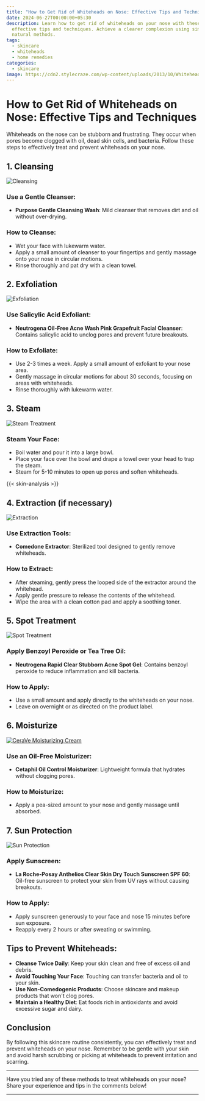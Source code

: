 ```yaml
---
title: "How to Get Rid of Whiteheads on Nose: Effective Tips and Techniques"
date: 2024-06-27T00:00:00+05:30
description: Learn how to get rid of whiteheads on your nose with these
  effective tips and techniques. Achieve a clearer complexion using simple,
  natural methods.
tags:
  - skincare
  - whiteheads
  - home remedies
categories:
  - skincare
image: https://cdn2.stylecraze.com/wp-content/uploads/2013/10/Whiteheads-Causes-Remedies-Treatments-And-More.jpg.webp
---
```


# How to Get Rid of Whiteheads on Nose: Effective Tips and Techniques

Whiteheads on the nose can be stubborn and frustrating. They occur when pores become clogged with oil, dead skin cells, and bacteria. Follow these steps to effectively treat and prevent whiteheads on your nose.

## 1. **Cleansing**

![Cleansing](https://biologiquerechercheuk.co.uk/wp-content/uploads/2018/06/Face-cleansers.jpg)

### Use a Gentle Cleanser:
- **Purpose Gentle Cleansing Wash**: Mild cleanser that removes dirt and oil without over-drying.

### How to Cleanse:
- Wet your face with lukewarm water.
- Apply a small amount of cleanser to your fingertips and gently massage onto your nose in circular motions.
- Rinse thoroughly and pat dry with a clean towel.

## 2. **Exfoliation**


![Exfoliation](https://hips.hearstapps.com/hmg-prod/images/exfoliation-1635273463.png?crop=0.668xw:1.00xh;0.211xw,0&resize=1200:*)

### Use Salicylic Acid Exfoliant:
- **Neutrogena Oil-Free Acne Wash Pink Grapefruit Facial Cleanser**: Contains salicylic acid to unclog pores and prevent future breakouts.

### How to Exfoliate:
- Use 2-3 times a week. Apply a small amount of exfoliant to your nose area.
- Gently massage in circular motions for about 30 seconds, focusing on areas with whiteheads.
- Rinse thoroughly with lukewarm water.

## 3. **Steam**

![Steam Treatment](https://images.healthshots.com/healthshots/en/uploads/2023/09/08105737/steam.jpg)

### Steam Your Face:
- Boil water and pour it into a large bowl.
- Place your face over the bowl and drape a towel over your head to trap the steam.
- Steam for 5-10 minutes to open up pores and soften whiteheads.

 {{< skin-analysis >}}
## 4. **Extraction (if necessary)**

![Extraction](https://cdn.prod.website-files.com/62bbdfb189b700c02f7d4865/63d91925f4005a9ec83c81be_bc63b389-5b0c-47f1-8a9d-9b4d4e4b3cd1.png)

### Use Extraction Tools:
- **Comedone Extractor**: Sterilized tool designed to gently remove whiteheads.

### How to Extract:
- After steaming, gently press the looped side of the extractor around the whitehead.
- Apply gentle pressure to release the contents of the whitehead.
- Wipe the area with a clean cotton pad and apply a soothing toner.

## 5. **Spot Treatment**

![Spot Treatment](https://acnetreatmentskincareslc.com/wp-content/uploads/2022/06/Acne-Spot-Treatment.jpg)

### Apply Benzoyl Peroxide or Tea Tree Oil:
- **Neutrogena Rapid Clear Stubborn Acne Spot Gel**: Contains benzoyl peroxide to reduce inflammation and kill bacteria.

### How to Apply:
- Use a small amount and apply directly to the whiteheads on your nose.
- Leave on overnight or as directed on the product label.

## 6. **Moisturize**

[![CeraVe Moisturizing Cream](https://greenspoon.co.ke/wp-content/uploads/2023/03/Greenspoon-Kenya-Cerave-Moisturizing-Cream-340g.jpg)](https://www.walmart.com/ip/CeraVe-Normal-to-Dry-Skin-Body-Moisturizing-Cream-16-oz/254233767)

### Use an Oil-Free Moisturizer:
- **Cetaphil Oil Control Moisturizer**: Lightweight formula that hydrates without clogging pores.

### How to Moisturize:
- Apply a pea-sized amount to your nose and gently massage until absorbed.

## 7. **Sun Protection**

![Sun Protection](https://drrashmishetty.com/wp-content/uploads/2023/05/image-3.png)

### Apply Sunscreen:
- **La Roche-Posay Anthelios Clear Skin Dry Touch Sunscreen SPF 60**: Oil-free sunscreen to protect your skin from UV rays without causing breakouts.

### How to Apply:
- Apply sunscreen generously to your face and nose 15 minutes before sun exposure.
- Reapply every 2 hours or after sweating or swimming.

## Tips to Prevent Whiteheads:

- **Cleanse Twice Daily**: Keep your skin clean and free of excess oil and debris.
- **Avoid Touching Your Face**: Touching can transfer bacteria and oil to your skin.
- **Use Non-Comedogenic Products**: Choose skincare and makeup products that won't clog pores.
- **Maintain a Healthy Diet**: Eat foods rich in antioxidants and avoid excessive sugar and dairy.

## Conclusion

By following this skincare routine consistently, you can effectively treat and prevent whiteheads on your nose. Remember to be gentle with your skin and avoid harsh scrubbing or picking at whiteheads to prevent irritation and scarring.

---

Have you tried any of these methods to treat whiteheads on your nose? Share your experience and tips in the comments below!

---
